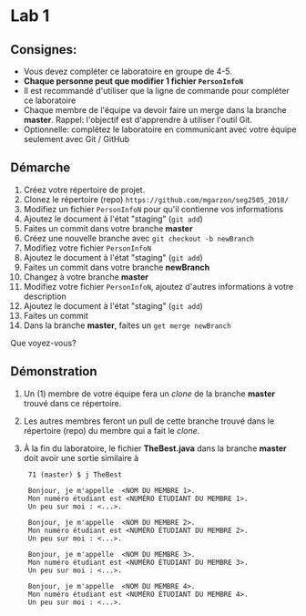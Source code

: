 
# Lab 1 


## Consignes:

- Vous devez compléter ce laboratoire en groupe de 4-5.
- **Chaque personne peut que modifier 1 fichier `PersonInfoN`**
- Il est recommandé d'utiliser que la ligne de commande pour compléter ce laboratoire
- Chaque membre de l'équipe va devoir faire un merge dans la branche **master**. Rappel: l'objectif est d'apprendre à utiliser l'outil Git.
- Optionnelle: complétez le laboratoire en communicant avec votre équipe seulement avec Git / GitHub

## Démarche
1. Créez votre répertoire de projet.
2. Clonez le répertoire (repo) `https://github.com/mgarzon/seg2505_2018/`
3. Modifiez un fichier `PersonInfoN` pour qu'il contienne vos informations
4. Ajoutez le document à l'état "staging" (`git add`)
5. Faites un commit dans votre branche **master**
6. Créez une nouvelle branche avec `git checkout -b newBranch`
7. Modifiez votre fichier `PersonInfoN`
8. Ajoutez le document à l'état "staging" (`git add`)
9. Faites un commit dans votre branche **newBranch**
10. Changez à votre branche **master**
11. Modifiez votre fichier `PersonInfoN`, ajoutez d'autres informations à votre description
12. Ajoutez le document à l'état "staging" (`git add`)
13. Faites un commit
14. Dans la branche **master**, faites un `get merge newBranch`

Que voyez-vous?

## Démonstration

1. Un (1) membre de votre équipe fera un _clone_ de la branche **master** trouvé dans ce répertoire.
2. Les autres membres feront un pull de cette branche trouvé dans le répertoire (repo) du membre qui a fait le _clone_.
3. À la fin du laboratoire, le fichier **TheBest.java** dans la branche **master** doit avoir une sortie similaire à

        71 (master) $ j TheBest
        
        Bonjour, je m'appelle  <NOM DU MEMBRE 1>.
        Mon numéro étudiant est <NUMÉRO ÉTUDIANT DU MEMBRE 1>.
        Un peu sur moi : <...>.
        
        Bonjour, je m'appelle  <NOM DU MEMBRE 2>.
        Mon numéro étudiant est <NUMÉRO ÉTUDIANT DU MEMBRE 2>.
        Un peu sur moi : <...>.
        
        Bonjour, je m'appelle  <NOM DU MEMBRE 3>.
        Mon numéro étudiant est <NUMÉRO ÉTUDIANT DU MEMBRE 3>.
        Un peu sur moi : <...>.
        
        Bonjour, je m'appelle  <NOM DU MEMBRE 4>.
        Mon numéro étudiant est <NUMÉRO ÉTUDIANT DU MEMBRE 4>.
        Un peu sur moi : <...>.

